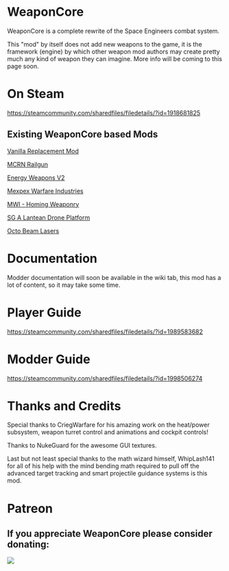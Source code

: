 # WeaponCore

WeaponCore is a complete rewrite of the Space Engineers combat system.

This "mod" by itself does not add new weapons to the game, it is the framework (engine) by which other weapon mod authors may create pretty much any kind of weapon they can imagine. More info will be coming to this page soon.

# On Steam
https://steamcommunity.com/sharedfiles/filedetails/?id=1918681825

## Existing WeaponCore based Mods

[Vanilla Replacement Mod](https://steamcommunity.com/sharedfiles/filedetails/?id=1931509062)

[MCRN Railgun](https://steamcommunity.com/sharedfiles/filedetails/?id=1824058403)

[Energy Weapons V2](https://steamcommunity.com/sharedfiles/filedetails/?id=1923259122)

[Mexpex Warfare Industries](https://steamcommunity.com/sharedfiles/filedetails/?id=1920388300)

[MWI - Homing Weaponry](https://steamcommunity.com/sharedfiles/filedetails/?id=1919062467)

[SG A Lantean Drone Platform](https://steamcommunity.com/sharedfiles/filedetails/?id=1919124745)

[Octo Beam Lasers](https://steamcommunity.com/sharedfiles/filedetails/?id=1824060550)



# Documentation

Modder documentation will soon be available in the wiki tab, this mod has a lot of content, so it may take some time.

# Player Guide

https://steamcommunity.com/sharedfiles/filedetails/?id=1989583682

# Modder Guide

https://steamcommunity.com/sharedfiles/filedetails/?id=1998506274

# Thanks and Credits

Special thanks to CriegWarfare for his amazing work on the heat/power subsystem, weapon turret control and animations and cockpit controls! 

Thanks to NukeGuard for the awesome GUI textures. 

Last but not least special thanks to the math wizard himself, WhipLash141 for all of his help with the mind bending math required to pull off the advanced target tracking and smart projectile guidance systems is this mod.

# Patreon

## If you appreciate WeaponCore please consider donating:

[![](https://upload.wikimedia.org/wikipedia/commons/thumb/8/82/Patreon_logo_with_wordmark.svg/512px-Patreon_logo_with_wordmark.svg.png)](https://www.patreon.com/user?u=14228932)	
